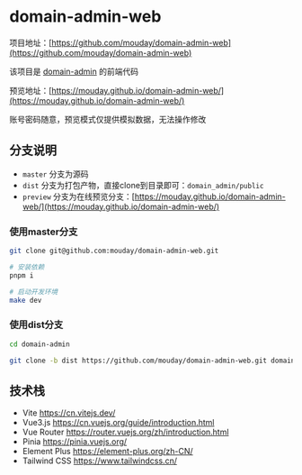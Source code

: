 # domain-admin-web

项目地址：[https://github.com/mouday/domain-admin-web](https://github.com/mouday/domain-admin-web)

该项目是 [domain-admin](https://github.com/mouday/domain-admin) 的前端代码

预览地址：[https://mouday.github.io/domain-admin-web/](https://mouday.github.io/domain-admin-web/)

账号密码随意，预览模式仅提供模拟数据，无法操作修改

## 分支说明

- `master` 分支为源码
- `dist` 分支为打包产物，直接clone到目录即可：`domain_admin/public`
- `preview` 分支为在线预览分支：[https://mouday.github.io/domain-admin-web/](https://mouday.github.io/domain-admin-web/)

### 使用master分支

```bash
git clone git@github.com:mouday/domain-admin-web.git

# 安装依赖
pnpm i

# 启动开发环境
make dev
```

### 使用dist分支

```bash
cd domain-admin

git clone -b dist https://github.com/mouday/domain-admin-web.git domain_admin/public
```

## 技术栈

- Vite https://cn.vitejs.dev/
- Vue3.js https://cn.vuejs.org/guide/introduction.html
- Vue Router https://router.vuejs.org/zh/introduction.html
- Pinia https://pinia.vuejs.org/
- Element Plus https://element-plus.org/zh-CN/
- Tailwind CSS https://www.tailwindcss.cn/

